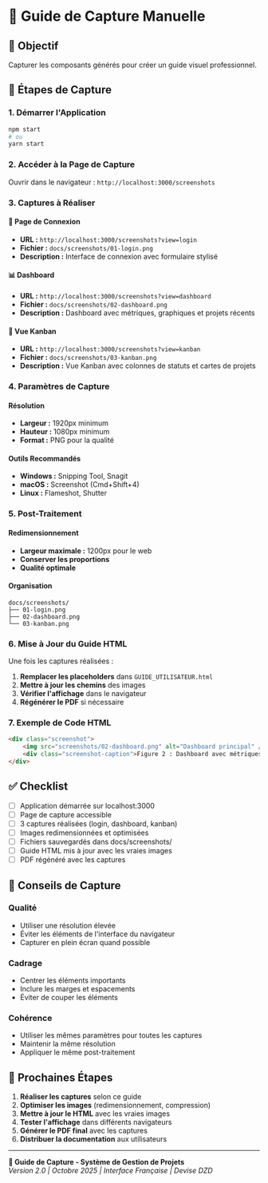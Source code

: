 # 📸 Guide de Capture Manuelle

## 🎯 Objectif
Capturer les composants générés pour créer un guide visuel professionnel.

## 🚀 Étapes de Capture

### 1. Démarrer l'Application
```bash
npm start
# ou
yarn start
```

### 2. Accéder à la Page de Capture
Ouvrir dans le navigateur : `http://localhost:3000/screenshots`

### 3. Captures à Réaliser

#### 📱 Page de Connexion
- **URL :** `http://localhost:3000/screenshots?view=login`
- **Fichier :** `docs/screenshots/01-login.png`
- **Description :** Interface de connexion avec formulaire stylisé

#### 📊 Dashboard
- **URL :** `http://localhost:3000/screenshots?view=dashboard`  
- **Fichier :** `docs/screenshots/02-dashboard.png`
- **Description :** Dashboard avec métriques, graphiques et projets récents

#### 📁 Vue Kanban
- **URL :** `http://localhost:3000/screenshots?view=kanban`
- **Fichier :** `docs/screenshots/03-kanban.png`
- **Description :** Vue Kanban avec colonnes de statuts et cartes de projets

### 4. Paramètres de Capture

#### Résolution
- **Largeur :** 1920px minimum
- **Hauteur :** 1080px minimum
- **Format :** PNG pour la qualité

#### Outils Recommandés
- **Windows :** Snipping Tool, Snagit
- **macOS :** Screenshot (Cmd+Shift+4)
- **Linux :** Flameshot, Shutter

### 5. Post-Traitement

#### Redimensionnement
- **Largeur maximale :** 1200px pour le web
- **Conserver les proportions**
- **Qualité optimale**

#### Organisation
```
docs/screenshots/
├── 01-login.png
├── 02-dashboard.png
└── 03-kanban.png
```

### 6. Mise à Jour du Guide HTML

Une fois les captures réalisées :

1. **Remplacer les placeholders** dans `GUIDE_UTILISATEUR.html`
2. **Mettre à jour les chemins** des images
3. **Vérifier l'affichage** dans le navigateur
4. **Régénérer le PDF** si nécessaire

### 7. Exemple de Code HTML

```html
<div class="screenshot">
    <img src="screenshots/02-dashboard.png" alt="Dashboard principal" />
    <div class="screenshot-caption">Figure 2 : Dashboard avec métriques et graphiques</div>
</div>
```

## ✅ Checklist

- [ ] Application démarrée sur localhost:3000
- [ ] Page de capture accessible
- [ ] 3 captures réalisées (login, dashboard, kanban)
- [ ] Images redimensionnées et optimisées
- [ ] Fichiers sauvegardés dans docs/screenshots/
- [ ] Guide HTML mis à jour avec les vraies images
- [ ] PDF régénéré avec les captures

## 🎨 Conseils de Capture

### Qualité
- Utiliser une résolution élevée
- Éviter les éléments de l'interface du navigateur
- Capturer en plein écran quand possible

### Cadrage
- Centrer les éléments importants
- Inclure les marges et espacements
- Éviter de couper les éléments

### Cohérence
- Utiliser les mêmes paramètres pour toutes les captures
- Maintenir la même résolution
- Appliquer le même post-traitement

## 🚀 Prochaines Étapes

1. **Réaliser les captures** selon ce guide
2. **Optimiser les images** (redimensionnement, compression)
3. **Mettre à jour le HTML** avec les vraies images
4. **Tester l'affichage** dans différents navigateurs
5. **Générer le PDF final** avec les captures
6. **Distribuer la documentation** aux utilisateurs

---

**📸 Guide de Capture - Système de Gestion de Projets**  
*Version 2.0 | Octobre 2025 | Interface Française | Devise DZD*
